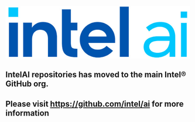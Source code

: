 ![Intel AI](https://github.com/IntelAI/.github/blob/main/img/thumbnail.jpg?raw=true) 

## IntelAI repositories has moved to the main Intel® GitHub org.

## Please visit https://github.com/intel/ai for more information
